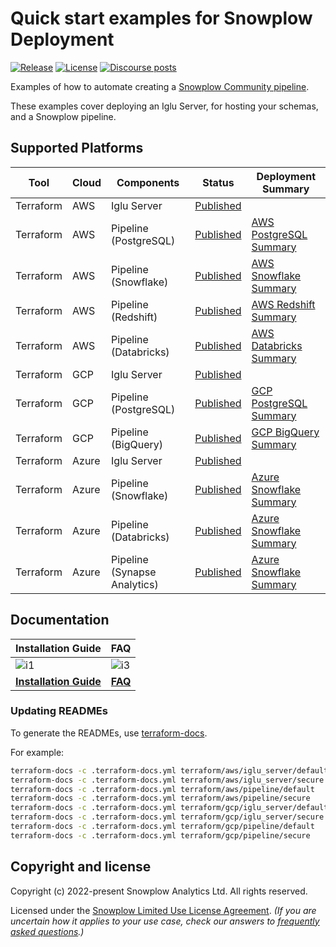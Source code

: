 # Quick start examples for Snowplow Deployment

[![Release][release-badge]][release]
[![License][license-image]][license]
[![Discourse posts][discourse-image]][discourse]

Examples of how to automate creating a [Snowplow Community pipeline](https://github.com/snowplow/snowplow).

These examples cover deploying an Iglu Server, for hosting your schemas, and a Snowplow pipeline.

## Supported Platforms

| Tool       | Cloud | Components                   | Status                                      | Deployment Summary                           |
|------------|-------|------------------------------|---------------------------------------------|----------------------------------------------|
| Terraform  | AWS   | Iglu Server                  | [Published](terraform/aws/iglu_server)      |                                              |
| Terraform  | AWS   | Pipeline (PostgreSQL)        | [Published](terraform/aws/pipeline)         | [AWS PostgreSQL Summary][deploypgsum-aws]    |
| Terraform  | AWS   | Pipeline (Snowflake)         | [Published](terraform/aws/pipeline)         | [AWS Snowflake Summary][deploysfsum-aws]     |
| Terraform  | AWS   | Pipeline (Redshift)          | [Published](terraform/aws/pipeline)         | [AWS Redshift Summary][deployrssum-aws]      |
| Terraform  | AWS   | Pipeline (Databricks)        | [Published](terraform/aws/pipeline)         | [AWS Databricks Summary][deploydbsum-aws]    |
| Terraform  | GCP   | Iglu Server                  | [Published](terraform/gcp/iglu_server)      |                                              |
| Terraform  | GCP   | Pipeline (PostgreSQL)        | [Published](terraform/gcp/pipeline)         | [GCP PostgreSQL Summary][deploypgsum-gcp]    |
| Terraform  | GCP   | Pipeline (BigQuery)          | [Published](terraform/gcp/pipeline)         | [GCP BigQuery Summary][deploybqsum-gcp]      |
| Terraform  | Azure | Iglu Server                  | [Published](terraform/azure/iglu_server)    |                                              |
| Terraform  | Azure | Pipeline (Snowflake)         | [Published](terraform/azure/pipeline)       | [Azure Snowflake Summary][deploysfsum-azure] |
| Terraform  | Azure | Pipeline (Databricks)        | [Published](terraform/azure/pipeline)       | [Azure Snowflake Summary][deploydbsum-azure] |
| Terraform  | Azure | Pipeline (Synapse Analytics) | [Published](terraform/azure/pipeline)       | [Azure Snowflake Summary][deploysasum-azure] |

## Documentation

| Installation Guide                     | FAQ                      |
|----------------------------------------|--------------------------|
| ![i1][install-image]                   |  ![i3][faq-image]        |
| **[Installation Guide][installguide]** |  **[FAQ][faq]**          |

### Updating READMEs

To generate the READMEs, use [terraform-docs][tf-docs].

For example:

```bash
terraform-docs -c .terraform-docs.yml terraform/aws/iglu_server/default
terraform-docs -c .terraform-docs.yml terraform/aws/iglu_server/secure
terraform-docs -c .terraform-docs.yml terraform/aws/pipeline/default
terraform-docs -c .terraform-docs.yml terraform/aws/pipeline/secure
terraform-docs -c .terraform-docs.yml terraform/gcp/iglu_server/default
terraform-docs -c .terraform-docs.yml terraform/gcp/iglu_server/secure
terraform-docs -c .terraform-docs.yml terraform/gcp/pipeline/default
terraform-docs -c .terraform-docs.yml terraform/gcp/pipeline/secure
```

## Copyright and license

Copyright (c) 2022-present Snowplow Analytics Ltd. All rights reserved.

Licensed under the [Snowplow Limited Use License Agreement][license]. _(If you are uncertain how it applies to your use case, check our answers to [frequently asked questions][license-faq].)_

[install-image]: https://d3i6fms1cm1j0i.cloudfront.net/github/images/techdocs.png
[deploy-image]: https://d3i6fms1cm1j0i.cloudfront.net/github/images/setup.png
[faq-image]: https://d3i6fms1cm1j0i.cloudfront.net/github/images/roadmap.png

[installguide]: https://docs.snowplow.io/docs/getting-started-on-community-edition/what-is-quick-start/
[faq]: https://docs.snowplow.io/docs/getting-started-on-community-edition/faq/

[deploypgsum-aws]: https://docs.snowplow.io/docs/getting-started-on-community-edition/what-is-deployed/?warehouse=postgres&cloud=aws
[deploysfsum-aws]: https://docs.snowplow.io/docs/getting-started-on-community-edition/what-is-deployed/?warehouse=snowflake&cloud=aws
[deployrssum-aws]: https://docs.snowplow.io/docs/getting-started-on-community-edition/what-is-deployed/?warehouse=redshift&cloud=aws
[deploydbsum-aws]: https://docs.snowplow.io/docs/getting-started-on-community-edition/what-is-deployed/?warehouse=databricks&cloud=aws
[deploypgsum-gcp]: https://docs.snowplow.io/docs/getting-started-on-community-edition/what-is-deployed/?warehouse=postgres&cloud=gcp
[deploybqsum-gcp]: https://docs.snowplow.io/docs/getting-started-on-community-edition/what-is-deployed/?warehouse=bigquery&cloud=gcp
[deploysfsum-azure]: https://docs.snowplow.io/docs/getting-started-on-community-edition/what-is-deployed/?warehouse=snowflake&cloud=azure
[deploydbsum-azure]: https://docs.snowplow.io/docs/getting-started-on-community-edition/what-is-deployed/?warehouse=databricks&cloud=azure
[deploysasum-azure]: https://docs.snowplow.io/docs/getting-started-on-community-edition/what-is-deployed/?warehouse=synapse&cloud=azure

[license]: https://docs.snowplow.io/limited-use-license-1.1/
[license-image]: https://img.shields.io/badge/license-Snowplow--Limited--Use-blue.svg?style=flat
[license-faq]: https://docs.snowplow.io/docs/contributing/limited-use-license-faq/

[discourse-image]: https://img.shields.io/discourse/posts?server=https%3A%2F%2Fdiscourse.snowplow.io%2F
[discourse]: http://discourse.snowplow.io/

[release]: https://github.com/snowplow/snowplow/releases
[release-badge]: https://img.shields.io/badge/Snowplow-25.01%20%28Patch.1%29-6638b8

[tf-docs]: https://github.com/terraform-docs/terraform-docs
